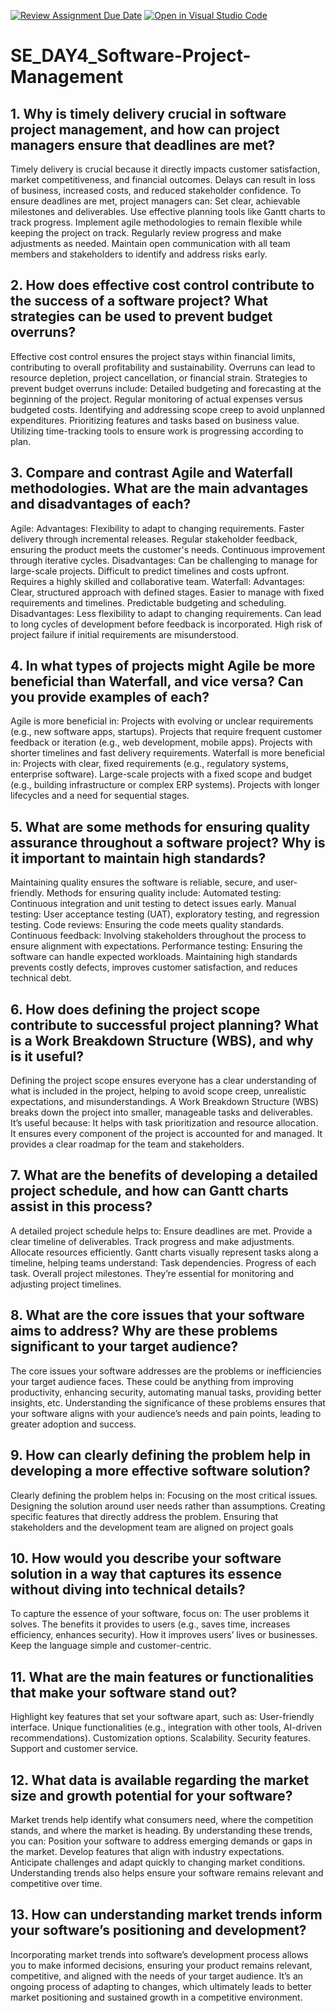 [![Review Assignment Due Date](https://classroom.github.com/assets/deadline-readme-button-22041afd0340ce965d47ae6ef1cefeee28c7c493a6346c4f15d667ab976d596c.svg)](https://classroom.github.com/a/9pw6JKcu)
[![Open in Visual Studio Code](https://classroom.github.com/assets/open-in-vscode-2e0aaae1b6195c2367325f4f02e2d04e9abb55f0b24a779b69b11b9e10269abc.svg)](https://classroom.github.com/online_ide?assignment_repo_id=18443811&assignment_repo_type=AssignmentRepo)
# SE_DAY4_Software-Project-Management
## 1. Why is timely delivery crucial in software project management, and how can project managers ensure that deadlines are met?
Timely delivery is crucial because it directly impacts customer satisfaction, market competitiveness, and financial outcomes. Delays can result in loss of business, increased costs, and reduced stakeholder confidence. To ensure deadlines are met, project managers can:
Set clear, achievable milestones and deliverables.
Use effective planning tools like Gantt charts to track progress.
Implement agile methodologies to remain flexible while keeping the project on track.
Regularly review progress and make adjustments as needed.
Maintain open communication with all team members and stakeholders to identify and address risks early.

## 2. How does effective cost control contribute to the success of a software project? What strategies can be used to prevent budget overruns?
Effective cost control ensures the project stays within financial limits, contributing to overall profitability and sustainability. Overruns can lead to resource depletion, project cancellation, or financial strain. Strategies to prevent budget overruns include:
Detailed budgeting and forecasting at the beginning of the project.
Regular monitoring of actual expenses versus budgeted costs.
Identifying and addressing scope creep to avoid unplanned expenditures.
Prioritizing features and tasks based on business value.
Utilizing time-tracking tools to ensure work is progressing according to plan.

## 3. Compare and contrast Agile and Waterfall methodologies. What are the main advantages and disadvantages of each?
Agile:
Advantages:
Flexibility to adapt to changing requirements.
Faster delivery through incremental releases.
Regular stakeholder feedback, ensuring the product meets the customer's needs.
Continuous improvement through iterative cycles.
Disadvantages:
Can be challenging to manage for large-scale projects.
Difficult to predict timelines and costs upfront.
Requires a highly skilled and collaborative team.
Waterfall:
Advantages:
Clear, structured approach with defined stages.
Easier to manage with fixed requirements and timelines.
Predictable budgeting and scheduling.
Disadvantages:
Less flexibility to adapt to changing requirements.
Can lead to long cycles of development before feedback is incorporated.
High risk of project failure if initial requirements are misunderstood.

## 4. In what types of projects might Agile be more beneficial than Waterfall, and vice versa? Can you provide examples of each?
Agile is more beneficial in:
Projects with evolving or unclear requirements (e.g., new software apps, startups).
Projects that require frequent customer feedback or iteration (e.g., web development, mobile apps).
Projects with shorter timelines and fast delivery requirements.
Waterfall is more beneficial in:
Projects with clear, fixed requirements (e.g., regulatory systems, enterprise software).
Large-scale projects with a fixed scope and budget (e.g., building infrastructure or complex ERP systems).
Projects with longer lifecycles and a need for sequential stages.

## 5. What are some methods for ensuring quality assurance throughout a software project? Why is it important to maintain high standards?
Maintaining quality ensures the software is reliable, secure, and user-friendly. Methods for ensuring quality include:
Automated testing: Continuous integration and unit testing to detect issues early.
Manual testing: User acceptance testing (UAT), exploratory testing, and regression testing.
Code reviews: Ensuring the code meets quality standards.
Continuous feedback: Involving stakeholders throughout the process to ensure alignment with expectations.
Performance testing: Ensuring the software can handle expected workloads.
Maintaining high standards prevents costly defects, improves customer satisfaction, and reduces technical debt.

## 6. How does defining the project scope contribute to successful project planning? What is a Work Breakdown Structure (WBS), and why is it useful?
Defining the project scope ensures everyone has a clear understanding of what is included in the project, helping to avoid scope creep, unrealistic expectations, and misunderstandings. A Work Breakdown Structure (WBS) breaks down the project into smaller, manageable tasks and deliverables. It’s useful because:
It helps with task prioritization and resource allocation.
It ensures every component of the project is accounted for and managed.
It provides a clear roadmap for the team and stakeholders.

## 7. What are the benefits of developing a detailed project schedule, and how can Gantt charts assist in this process?
A detailed project schedule helps to:
Ensure deadlines are met.
Provide a clear timeline of deliverables.
Track progress and make adjustments.
Allocate resources efficiently.
Gantt charts visually represent tasks along a timeline, helping teams understand:
Task dependencies.
Progress of each task.
Overall project milestones.
They’re essential for monitoring and adjusting project timelines.

## 8. What are the core issues that your software aims to address? Why are these problems significant to your target audience?
The core issues your software addresses are the problems or inefficiencies your target audience faces. These could be anything from improving productivity, enhancing security, automating manual tasks, providing better insights, etc. Understanding the significance of these problems ensures that your software aligns with your audience’s needs and pain points, leading to greater adoption and success.

## 9. How can clearly defining the problem help in developing a more effective software solution?
Clearly defining the problem helps in:
Focusing on the most critical issues.
Designing the solution around user needs rather than assumptions.
Creating specific features that directly address the problem.
Ensuring that stakeholders and the development team are aligned on project goals

## 10. How would you describe your software solution in a way that captures its essence without diving into technical details?
To capture the essence of your software, focus on:
The user problems it solves.
The benefits it provides to users (e.g., saves time, increases efficiency, enhances security).
How it improves users’ lives or businesses.
Keep the language simple and customer-centric.

## 11. What are the main features or functionalities that make your software stand out?
Highlight key features that set your software apart, such as:
User-friendly interface.
Unique functionalities (e.g., integration with other tools, AI-driven recommendations).
Customization options.
Scalability.
Security features.
Support and customer service.

## 12. What data is available regarding the market size and growth potential for your software?
Market trends help identify what consumers need, where the competition stands, and where the market is heading. By understanding these trends, you can:
Position your software to address emerging demands or gaps in the market.
Develop features that align with industry expectations.
Anticipate challenges and adapt quickly to changing market conditions.
Understanding trends also helps ensure your software remains relevant and competitive over time.

## 13. How can understanding market trends inform your software’s positioning and development?
Incorporating market trends into software’s development process allows you to make informed decisions, ensuring your product remains relevant, competitive, and aligned with the needs of your target audience. It’s an ongoing process of adapting to changes, which ultimately leads to better market positioning and sustained growth in a competitive environment.
